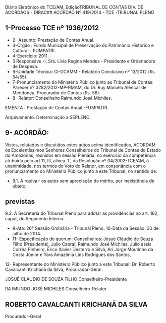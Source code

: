 Diário Eletrônico do TCE/AM, EdiçãoTRIBUNAL DE CONTAS DIV. DE ACÓRDÃOS - DIRAC## ACÓRDÃO Nº 419/2014 - TCE -TRIBUNAL PLENO

## 1-Processo TCE nº 1936/2012

- 2- Assunto: Prestação de Contas Anual.
- 3-Órgão : Fundo Municipal de Preservação do Patrimônio Histórico e Cultural - FUMPATRI.
- 4-Exercício: 2011.
- 5 Responsáve -l: Sra. Lívia Regina Mendes - Presidente e Ordenadora de Despesa.
- 6-Unidade Técnica: CI-DCAMM - Relatório Conclusivo nº 13/2012 (fls. 54/55).
- 7-Pronunciamento  do  Ministério  Público  junto  ao  Tribunal  de  Contas: Parecer  nº 3282/2012-MP-RMAM, do Dr. Ruy  Marcelo  Alencar de  Mendonça, Procurador de Contas (fls. 58).
- 8- Relator: Conselheiro Raimundo José Michiles.

EMENTA : Prestação de Contas Anual -FUMPATRI.

Arquivamento. Determinação a SEPLENO.

## 9- ACÓRDÃO:

Vistos, relatados e discutidos estes autos acima identificados, ACORDAM os Excelentíssimos  Senhores  Conselheiros  do  Tribunal  de  Contas  do  Estado  do  Amazonas, reunidos em sessão Plenária, no exercício da competência atribuída pelo art 11, III, alínea 'f', da  Resolução  nº  04/2002-TCE/AM, à  unanimidade, nos  termos  do  Voto  do  Relator, em consonância com o pronunciamento do Ministério Público junto a este Tribunal, no sentido de:

- 9.1. A rquiva r os autos sem apreciação do mérito, por inexistência de objeto;

## previstas

9.2. À Secretaria do Tribunal Pleno para adotar as providências no art. 162, caput, do Regimento Interno.

- 9-Ata: 26ª Sessão Ordinária - Tribunal Pleno. 10-Data da Sessão: 30 de julho de 2014.
- 11- Especificação do quorum: Conselheiros: Josué Cláudio de Souza Filho (Presidente), Julio Cabral, Raimundo José Michiles, Júlio assis Corrêa Pinheiro, Érico Xavier Desterro e Silva, Ari Jorge Moutinho da Costa Júnior e Yara Amazônia Lins Rodrigues dos Santos,

12-  Representante  do  Ministério  Público  junto  a  este  Tribunal: Dr.  Roberto  Cavalcanti Krichanã da Silva, Procurador-Geral.

JOSUÉ CLÁUDIO DE SOUZA FILHO Conselheiro-Presidente

RA IMUNDO JOSÉ MICHILES Conselheiro-Relator

## ROBERTO CAVALCANTI KRICHANÃ DA SILVA

Procurador-Geral